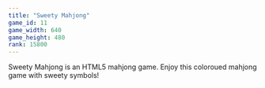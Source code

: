```yaml
---
title: "Sweety Mahjong"
game_id: 11
game_width: 640
game_height: 480
rank: 15800
---
```

Sweety Mahjong is an HTML5 mahjong game.  Enjoy this coloroued mahjong game with sweety symbols!
